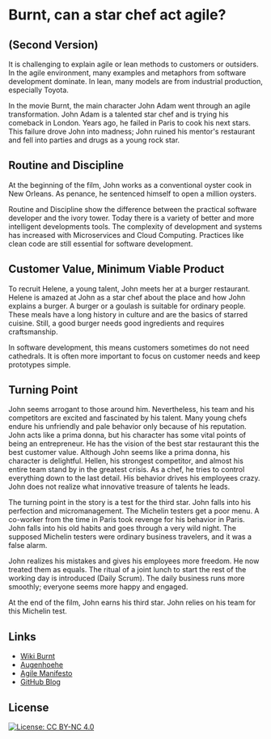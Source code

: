 # Burnt, can a star chef act agile? 
## (Second Version)

It is challenging to explain agile or lean methods to customers or outsiders. In the agile environment, many examples and metaphors from software development dominate. In lean, many models are from industrial production, especially Toyota. 

In the movie Burnt, the main character John Adam went through an agile transformation. John Adam is a talented star chef and is trying his comeback in London. Years ago, he failed in Paris to cook his next stars. This failure drove John into madness; John ruined his mentor's restaurant and fell into parties and drugs as a young rock star.

## Routine and Discipline
At the beginning of the film, John works as a conventional oyster cook in New Orleans. As penance, he sentenced himself to open a million oysters.

Routine and Discipline show the difference between the practical software developer and the ivory tower. Today there is a variety of better and more intelligent developments tools. The complexity of development and systems has increased with Microservices and Cloud Computing. Practices like clean code are still essential for software development.

## Customer Value, Minimum Viable Product
To recruit Helene, a young talent, John meets her at a burger restaurant. Helene is amazed at John as a star chef about the place and how John explains a burger. A burger or a goulash is suitable for ordinary people. These meals have a long history in culture and are the basics of starred cuisine. Still, a good burger needs good ingredients and requires craftsmanship.

In software development, this means customers sometimes do not need cathedrals. It is often more important to focus on customer needs and keep prototypes simple.

## Turning Point
John seems arrogant to those around him. Nevertheless, his team and his competitors are excited and fascinated by his talent. Many young chefs endure his unfriendly and pale behavior only because of his reputation. John acts like a prima donna, but his character has some vital points of being an entrepreneur. He has the vision of the best star restaurant this the best customer value. Although John seems like a prima donna, his character is delightful. Hellen, his strongest competitor, and almost his entire team stand by in the greatest crisis. As a chef, he tries to control everything down to the last detail. His behavior drives his employees crazy. John does not realize what innovative treasure of talents he leads.

The turning point in the story is a test for the third star. John falls into his perfection and micromanagement. The Michelin testers get a poor menu. A co-worker from the time in Paris took revenge for his behavior in Paris. John falls into his old habits and goes through a very wild night. The supposed Michelin testers were ordinary business travelers, and it was a false alarm.

John realizes his mistakes and gives his employees more freedom. He now treated them as equals. The ritual of a joint lunch to start the rest of the working day is introduced (Daily Scrum). The daily business runs more smoothly; everyone seems more happy and engaged.

At the end of the film, John earns his third star. John relies on his team for this Michelin test.

## Links
- [Wiki Burnt](https://en.wikipedia.org/wiki/Burnt_(film))
- [Augenhoehe](https://augenhoehe-film.de)
- [Agile Manifesto](https://agilemanifesto.org)
- [GitHub Blog](https://github.com/Eifel42/Blog/blob/main/article/2021/burnt.md)

## License
[![License: CC BY-NC 4.0](https://img.shields.io/badge/License-CC%20BY--NC%204.0-lightgrey.svg)](https://creativecommons.org/licenses/by-nc/4.0/)
